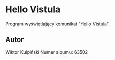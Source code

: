 # Hello Vistula

Program wyświetlający komunikat "Hello Vistula".

## Autor
Wiktor Kulpiński
Numer albumu: 63502
